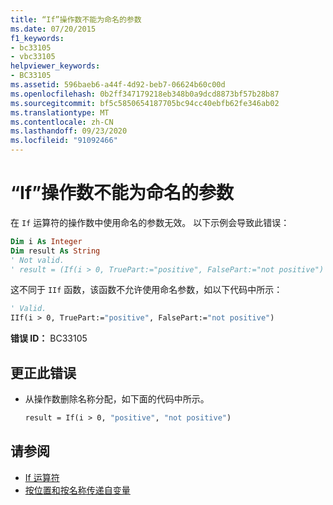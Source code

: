 ```yaml
---
title: “If”操作数不能为命名的参数
ms.date: 07/20/2015
f1_keywords:
- bc33105
- vbc33105
helpviewer_keywords:
- BC33105
ms.assetid: 596baeb6-a44f-4d92-beb7-06624b60c00d
ms.openlocfilehash: 0b2ff347179218eb348b0a9dcd8873bf57b28b87
ms.sourcegitcommit: bf5c5850654187705bc94cc40ebfb62fe346ab02
ms.translationtype: MT
ms.contentlocale: zh-CN
ms.lasthandoff: 09/23/2020
ms.locfileid: "91092466"
---
```

# <a name="if-operands-cannot-be-named-arguments"></a>“If”操作数不能为命名的参数

在 `If` 运算符的操作数中使用命名的参数无效。 以下示例会导致此错误：  
  
```vb  
Dim i As Integer  
Dim result As String  
' Not valid.  
' result = (If(i > 0, TruePart:="positive", FalsePart:="not positive")  
```  
  
 这不同于 `IIf` 函数，该函数不允许使用命名参数，如以下代码中所示：  
  
```vb  
' Valid.  
IIf(i > 0, TruePart:="positive", FalsePart:="not positive")  
```  
  
 **错误 ID：** BC33105  
  
## <a name="to-correct-this-error"></a>更正此错误  
  
- 从操作数删除名称分配，如下面的代码中所示。  
  
    ```vb  
    result = If(i > 0, "positive", "not positive")  
    ```  
  
## <a name="see-also"></a>请参阅

- [If 运算符](../language-reference/operators/if-operator.md)
- [按位置和按名称传递自变量](../programming-guide/language-features/procedures/passing-arguments-by-position-and-by-name.md)
